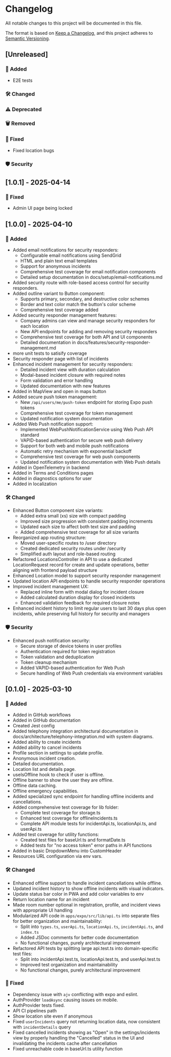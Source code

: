 # Changelog

All notable changes to this project will be documented in this file.

The format is based on [Keep a Changelog](https://keepachangelog.com/en/1.1.0/),
and this project adheres to [Semantic Versioning](https://semver.org/spec/v2.0.0.html).

## [Unreleased]

### 🎉 Added

- E2E tests

### 🛠 Changed

### ⚠️ Deprecated

### 🗑 Removed

### 🐛 Fixed

- Fixed location bugs

### 🛡 Security

## [1.0.1] - 2025-04-14

### 🐛 Fixed

- Admin UI page being locked

## [1.0.0] - 2025-04-10

### 🎉 Added

- Added email notifications for security responders:
  - Configurable email notifications using SendGrid
  - HTML and plain text email templates
  - Support for anonymous incidents
  - Comprehensive test coverage for email notification components
  - Detailed setup documentation in docs/setup/email-notifications.md
- Added security route with role-based access control for security responders.
- Added outline variant to Button component:
  - Supports primary, secondary, and destructive color schemes
  - Border and text color match the button's color scheme
  - Comprehensive test coverage added
- Added security responder management features:
  - Company admins can view and manage security responders for each location
  - New API endpoints for adding and removing security responders
  - Comprehensive test coverage for both API and UI components
  - Detailed documentation in docs/features/security-responder-management.md
- more unit tests to satisify coverage
- Security responder page with list of incidents
- Enhanced incident management for security responders:
  - Detailed incident view with duration calculation
  - Modal-based incident closure with required notes
  - Form validation and error handling
  - Updated documentation with new features
- Added in MapView and open in maps button
- Added secure push token management:
  - New `/api/users/me/push-token` endpoint for storing Expo push tokens
  - Comprehensive test coverage for token management
  - Updated notification system documentation
- Added Web Push notification support:
  - Implemented WebPushNotificationService using Web Push API standard
  - VAPID-based authentication for secure web push delivery
  - Support for both web and mobile push notifications
  - Automatic retry mechanism with exponential backoff
  - Comprehensive test coverage for web push components
  - Updated notification system documentation with Web Push details
- Added in OpenTelemetry in backend
- Added in Terms and Conditions pages
- Added in diagnostics options for user
- Added in localization

### 🛠 Changed

- Enhanced Button component size variants:
  - Added extra small (xs) size with compact padding
  - Improved size progression with consistent padding increments
  - Updated each size to affect both text size and padding
  - Added comprehensive test coverage for all size variants
- Reorganized app routing structure:
  - Moved user-specific routes to /user directory
  - Created dedicated security routes under /security
  - Simplified auth layout and role-based routing
- Refactored LocationsController in API to use a dedicated LocationRequest record for create and update operations, better aligning with frontend payload structure
- Enhanced Location model to support security responder management
- Updated location API endpoints to handle security responder operations
- Improved incident management UX:
  - Replaced inline form with modal dialog for incident closure
  - Added calculated duration display for closed incidents
  - Enhanced validation feedback for required closure notes
- Enhanced incident history to limit regular users to last 30 days plus open incidents, while preserving full history for security and managers

### 🛡 Security

- Enhanced push notification security:
  - Secure storage of device tokens in user profiles
  - Authentication required for token registration
  - Token validation and deduplication
  - Token cleanup mechanism
  - Added VAPID-based authentication for Web Push
  - Secure handling of Web Push credentials via environment variables

## [0.1.0] - 2025-03-10

### 🎉 Added

- Added in GitHub workflows
- Added in GitHub documentation
- Created Jest config
- Added telephony integration architectural documentation in docs/architecture/telephony-integration.md with system diagrams.
- Added ability to create incidents
- Added ability to cancel incidents
- Profile section in settings to update profile.
- Anonymous incident creation.
- Detailed documentation.
- Location list and details page.
- useIsOffline hook to check if user is offline.
- Offline banner to show the user they are offline.
- Offline data caching.
- Offline emergency capabilities.
- Added specialized sync endpoint for handling offline incidents and cancellations.
- Added comprehensive test coverage for lib folder:
  - Complete test coverage for storage.ts
  - Enhanced test coverage for offlineIncidents.ts
  - Complete API module tests for incidentApi.ts, locationApi.ts, and userApi.ts
- Added test coverage for utility functions:
  - Created test files for baseUrl.ts and formatDate.ts
  - Added tests for "no access token" error paths in API functions
- Added in basic DropdownMenu into CustomHeader
- Resources URL configuration via env vars.

### 🛠 Changed

- Enhanced offline support to handle incident cancellations while offline.
- Updated incident history to show offline incidents with visual indicators.
- Update status bar color in PWA and add color variables to env
- Return location name for an incident
- Made room number optional in registration, profile, and incident views with appropriate UI handling
- Modularized API code in `apps/expo/src/lib/api.ts` into separate files for better organization and maintainability:
  - Split into `types.ts`, `userApi.ts`, `locationApi.ts`, `incidentApi.ts`, and `index.ts`
  - Added JSDoc comments for better code documentation
  - No functional changes, purely architectural improvement
- Refactored API tests by splitting large api.test.ts into domain-specific test files:
  - Split into incidentApi.test.ts, locationApi.test.ts, and userApi.test.ts
  - Improved test organization and maintainability
  - No functional changes, purely architectural improvement

### 🐛 Fixed

- Dependency issue with `ajv` conflicting with expo and eslint.
- AuthProvider `loadAsync` causing issues on mobile.
- AuthProvider tests fixed.
- API CI pipelines path
- Show location site even if anonymous
- Fixed `userIncidents` query not returning location data, now consistent with `incidentDetails` query
- Fixed cancelled incidents showing as "Open" in the settings/incidents view by properly handling the "Cancelled" status in the UI and invalidating the incidents cache after cancellation
- Fixed unreachable code in baseUrl.ts utility function
